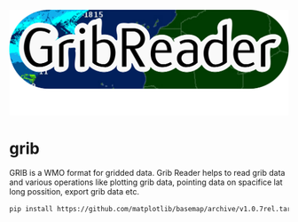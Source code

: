 ![alt text](https://raw.githubusercontent.com/digitronik/GribReader/master/gribreader/images/gribreader.png "gribreader")

# grib
GRIB is a WMO format for gridded data. Grib Reader helps to read grib data and various operations like plotting grib data, pointing data on spacifice lat long possition, export grib data etc.


```bash
pip install https://github.com/matplotlib/basemap/archive/v1.0.7rel.tar.gz
```

